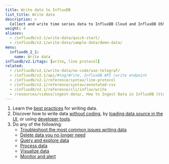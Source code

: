 ```yaml
---
title: Write data to InfluxDB
list_title: Write data
description: >
  Collect and write time series data to InfluxDB Cloud and InfluxDB OSS.
weight: 4
aliases:
  - /influxdb/v2.1/write-data/quick-start/
  - /influxdb/v2.1/write-data/sample-data/demo-data/
menu:
  influxdb_2_1:
    name: Write data
influxdb/v2.1/tags: [write, line protocol]
related:
  - /influxdb/v2.1/write-data/no-code/use-telegraf/
  - /influxdb/v2.1/api/#tag/Write, InfluxDB API /write endpoint
  - /influxdb/v2.1/reference/syntax/line-protocol
  - /influxdb/v2.1/reference/syntax/annotated-csv
  - /influxdb/v2.1/reference/cli/influx/write
  - /resources/videos/ingest-data/, How to Ingest Data in InfluxDB (Video)
---
```


1. Learn the [best practices](/influxdb/v2.1/write-data/best-practices/) for writing data.
2. Discover how to write data [without coding](/influxdb/v2.1/write-data/no-code/), by [loading data source in the UI](/influxdb/v2.1/write-data/no-code/load-data/), or using [developer tools](/influxdb/v2.1/write-data/developer-tools/).
3. Do any of the following:
   - [Troubleshoot the most common issues writing data](/influxdb/v2.1/write-data/troubleshoot/)
   - [Delete data you no longer need](/influxdb/v2.1/write-data/delete-data/)
   - [Query and explore data](/influxdb/v2.1/query-data/)
   - [Process data](/influxdb/v2.1/process-data/)
   - [Visualize data](/influxdb/v2.1/visualize-data/)
   - [Monitor and alert](/influxdb/v2.1/monitor-alert/)

